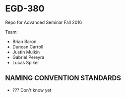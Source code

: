 # EGD-380
Repo for Advanced Seminar Fall 2016

Team:
* Brian Baron
* Duncan Carroll
* Justin Mulkin
* Gabriel Pereyra
* Lucas Spiker

## NAMING CONVENTION STANDARDS
* ??? Don't know yet